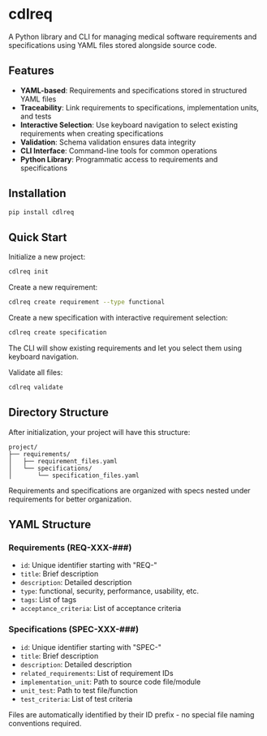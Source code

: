 # cdlreq

A Python library and CLI for managing medical software requirements and specifications using YAML files stored alongside source code.

## Features

- **YAML-based**: Requirements and specifications stored in structured YAML files
- **Traceability**: Link requirements to specifications, implementation units, and tests
- **Interactive Selection**: Use keyboard navigation to select existing requirements when creating specifications
- **Validation**: Schema validation ensures data integrity
- **CLI Interface**: Command-line tools for common operations
- **Python Library**: Programmatic access to requirements and specifications

## Installation

```bash
pip install cdlreq
```

## Quick Start

Initialize a new project:
```bash
cdlreq init
```

Create a new requirement:
```bash
cdlreq create requirement --type functional
```

Create a new specification with interactive requirement selection:
```bash
cdlreq create specification
```
The CLI will show existing requirements and let you select them using keyboard navigation.

Validate all files:
```bash
cdlreq validate
```

## Directory Structure

After initialization, your project will have this structure:
```
project/
├── requirements/
│   ├── requirement_files.yaml
│   └── specifications/
│       └── specification_files.yaml
```

Requirements and specifications are organized with specs nested under requirements for better organization.

## YAML Structure

### Requirements (REQ-XXX-###)
- `id`: Unique identifier starting with "REQ-"
- `title`: Brief description
- `description`: Detailed description
- `type`: functional, security, performance, usability, etc.
- `tags`: List of tags
- `acceptance_criteria`: List of acceptance criteria

### Specifications (SPEC-XXX-###)
- `id`: Unique identifier starting with "SPEC-"
- `title`: Brief description
- `description`: Detailed description
- `related_requirements`: List of requirement IDs
- `implementation_unit`: Path to source code file/module
- `unit_test`: Path to test file/function
- `test_criteria`: List of test criteria

Files are automatically identified by their ID prefix - no special file naming conventions required.